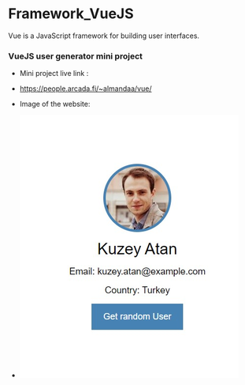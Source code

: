 # Framework_VueJS
 Vue  is a JavaScript framework for building user interfaces.

### VueJS user generator mini project
- Mini project live link :
- https://people.arcada.fi/~almandaa/vue/

- Image of the website: 
- ![alt text](./img/img1.jpg)